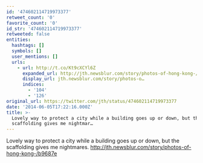 ```yaml
---
id: '474602114719973377'
retweet_count: '0'
favorite_count: '0'
id_str: '474602114719973377'
retweeted: false
entities:
  hashtags: []
  symbols: []
  user_mentions: []
  urls:
    - url: http://t.co/Kt9cXCYl6Z
      expanded_url: http://jth.newsblur.com/story/photos-of-hong-kong-/b9687e
      display_url: jth.newsblur.com/story/photos-o…
      indices:
        - '104'
        - '126'
original_url: https://twitter.com/jth/status/474602114719973377
date: '2014-06-05T17:22:16.000Z'
title: >-
  Lovely way to protect a city while a building goes up or down, but the
  scaffolding gives me nightmar…
---
```


Lovely way to protect a city while a building goes up or down, but the scaffolding gives me nightmares. http://jth.newsblur.com/story/photos-of-hong-kong-/b9687e